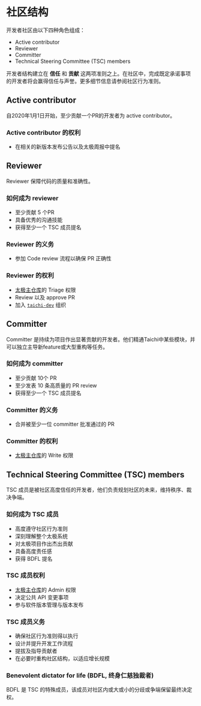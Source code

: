 # 社区结构

开发者社区由以下四种角色组成：

- Active contributor
- Reviewer
- Committer
- Technical Steering Committee (TSC) members

开发者结构建立在 **信任** 和 **贡献** 这两项准则之上。在社区中，完成既定承诺事项的开发者将会赢得信任与声誉。更多细节信息请参阅社区行为准则。

## Active contributor

自2020年1月1日开始，至少贡献一个PR的开发者为 active contributor。

### Active contributor 的权利

- 在相关的新版本发布公告以及太极周报中提名

## Reviewer

Reviewer 保障代码的质量和准确性。

### 如何成为 reviewer

- 至少贡献 5 个PR
- 具备优秀的沟通技能
- 获得至少一个 TSC 成员提名

### Reviewer 的义务

- 参加 Code review 流程以确保 PR 正确性

### Reviewer 的权利

- [太极主仓库](https://github.com/taichi-dev/taichi)的 Triage 权限
- Review 以及 approve PR
- 加入 [`taichi-dev`](https://github.com/orgs/taichi-dev/people) 组织

## Committer

Committer 是持续为项目作出显著贡献的开发者。他们精通Taichi中某些模块，并可以独立主导新feature或大型重构等任务。

### 如何成为 committer

- 至少贡献 10个 PR
- 至少发表 10 条高质量的 PR review
- 获得至少一个 TSC 成员提名

### Committer 的义务

- 合并被至少一位 committer 批准通过的 PR

### Committer 的权利

- [太极主仓库](https://github.com/taichi-dev/taichi)的 Write 权限

## Technical Steering Committee (TSC) members

TSC 成员是被社区高度信任的开发者，他们负责规划社区的未来，维持秩序、裁决争端。

### 如何成为 TSC 成员

- 高度遵守社区行为准则
- 深刻理解整个太极系统
- 对太极项目作出杰出贡献
- 具备高度责任感
- 获得 BDFL 提名

### TSC 成员权利

- [太极主仓库](https://github.com/taichi-dev/taichi)的 Admin 权限
- 决定公共 API 变更事项
- 参与软件版本管理与版本发布

### TSC 成员义务

- 确保社区行为准则得以执行
- 设计并提升开发工作流程
- 提拔及指导贡献者
- 在必要时重构社区结构，以适应增长规模

### Benevolent dictator for life (BDFL, 终身仁慈独裁者)

BDFL 是 TSC 的特殊成员，该成员对社区内或大或小的分歧或争端保留最终决定权。
